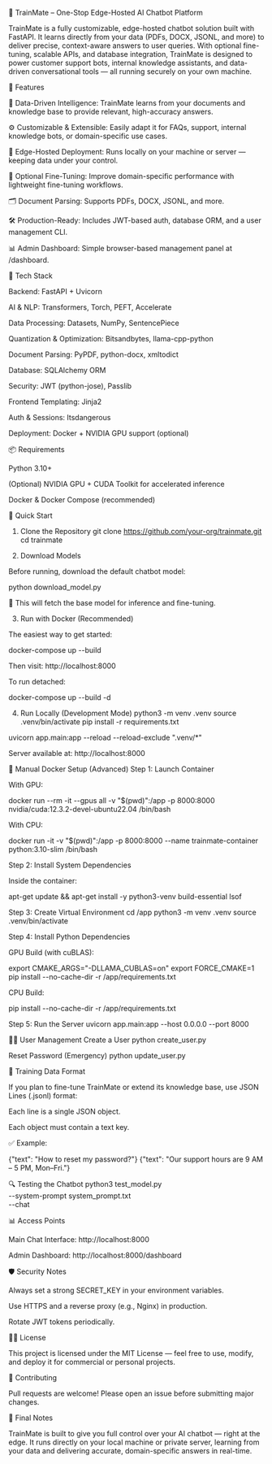 🧠 TrainMate – One-Stop Edge-Hosted AI Chatbot Platform

TrainMate is a fully customizable, edge-hosted chatbot solution built with FastAPI. It learns directly from your data (PDFs, DOCX, JSONL, and more) to deliver precise, context-aware answers to user queries. With optional fine-tuning, scalable APIs, and database integration, TrainMate is designed to power customer support bots, internal knowledge assistants, and data-driven conversational tools — all running securely on your own machine.

🚀 Features

🧠 Data-Driven Intelligence: TrainMate learns from your documents and knowledge base to provide relevant, high-accuracy answers.

⚙️ Customizable & Extensible: Easily adapt it for FAQs, support, internal knowledge bots, or domain-specific use cases.

🔐 Edge-Hosted Deployment: Runs locally on your machine or server — keeping data under your control.

🧩 Optional Fine-Tuning: Improve domain-specific performance with lightweight fine-tuning workflows.

🗂️ Document Parsing: Supports PDFs, DOCX, JSONL, and more.

🛠️ Production-Ready: Includes JWT-based auth, database ORM, and a user management CLI.

📊 Admin Dashboard: Simple browser-based management panel at /dashboard.

🧰 Tech Stack

Backend: FastAPI + Uvicorn

AI & NLP: Transformers, Torch, PEFT, Accelerate

Data Processing: Datasets, NumPy, SentencePiece

Quantization & Optimization: Bitsandbytes, llama-cpp-python

Document Parsing: PyPDF, python-docx, xmltodict

Database: SQLAlchemy ORM

Security: JWT (python-jose), Passlib

Frontend Templating: Jinja2

Auth & Sessions: Itsdangerous

Deployment: Docker + NVIDIA GPU support (optional)

📦 Requirements

Python 3.10+

(Optional) NVIDIA GPU + CUDA Toolkit for accelerated inference

Docker & Docker Compose (recommended)

🧪 Quick Start
1. Clone the Repository
git clone https://github.com/your-org/trainmate.git
cd trainmate

2. Download Models

Before running, download the default chatbot model:

python download_model.py


📁 This will fetch the base model for inference and fine-tuning.

3. Run with Docker (Recommended)

The easiest way to get started:

docker-compose up --build


Then visit: http://localhost:8000

To run detached:

docker-compose up --build -d

4. Run Locally (Development Mode)
python3 -m venv .venv
source .venv/bin/activate
pip install -r requirements.txt

uvicorn app.main:app --reload --reload-exclude ".venv/*"


Server available at: http://localhost:8000

🐳 Manual Docker Setup (Advanced)
Step 1: Launch Container

With GPU:

docker run --rm -it --gpus all -v "$(pwd)":/app -p 8000:8000 nvidia/cuda:12.3.2-devel-ubuntu22.04 /bin/bash


With CPU:

docker run -it -v "$(pwd)":/app -p 8000:8000 --name trainmate-container python:3.10-slim /bin/bash

Step 2: Install System Dependencies

Inside the container:

apt-get update && apt-get install -y python3-venv build-essential lsof

Step 3: Create Virtual Environment
cd /app
python3 -m venv .venv
source .venv/bin/activate

Step 4: Install Python Dependencies

GPU Build (with cuBLAS):

export CMAKE_ARGS="-DLLAMA_CUBLAS=on"
export FORCE_CMAKE=1
pip install --no-cache-dir -r /app/requirements.txt


CPU Build:

pip install --no-cache-dir -r /app/requirements.txt

Step 5: Run the Server
uvicorn app.main:app --host 0.0.0.0 --port 8000

🧑‍💻 User Management
Create a User
python create_user.py

Reset Password (Emergency)
python update_user.py

📁 Training Data Format

If you plan to fine-tune TrainMate or extend its knowledge base, use JSON Lines (.jsonl) format:

Each line is a single JSON object.

Each object must contain a text key.

✅ Example:

{"text": "How to reset my password?"}
{"text": "Our support hours are 9 AM – 5 PM, Mon–Fri."}

🔍 Testing the Chatbot
python3 test_model.py \
  --system-prompt system_prompt.txt \
  --chat

📊 Access Points

Main Chat Interface: http://localhost:8000

Admin Dashboard: http://localhost:8000/dashboard

🛡️ Security Notes

Always set a strong SECRET_KEY in your environment variables.

Use HTTPS and a reverse proxy (e.g., Nginx) in production.

Rotate JWT tokens periodically.

🧑‍💼 License

This project is licensed under the MIT License — feel free to use, modify, and deploy it for commercial or personal projects.

📣 Contributing

Pull requests are welcome! Please open an issue before submitting major changes.

🌟 Final Notes

TrainMate is built to give you full control over your AI chatbot — right at the edge. It runs directly on your local machine or private server, learning from your data and delivering accurate, domain-specific answers in real-time.
